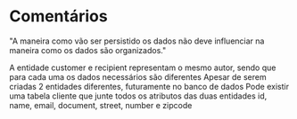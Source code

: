 # Comentários

"A maneira como vão ser persistido os dados não deve influenciar na maneira como os dados são organizados."

A entidade customer e recipient representam o mesmo autor, sendo que para cada uma os dados necessários são diferentes
Apesar de serem criadas 2 entidades diferentes, futuramente no banco de dados
Pode existir uma tabela cliente que junte todos os atributos das duas entidades
id, name, email, document, street, number e zipcode
